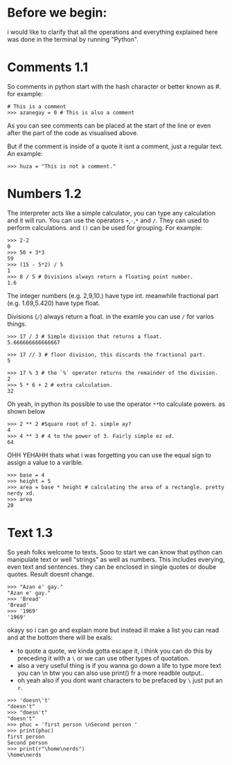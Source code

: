 # Before we begin:

i would like to clarify that all the operations and everything explained here was done in the terminal by running "Python".


# Comments 1.1

So comments in python start with the hash character or better known as #. for example:

```
# This is a comment
>>> azanegay = 0 # This is also a comment
```

As you can see comments can be placed at the start of the line or even after the part of the code as visualised above.

But if the comment is inside of a quote it isnt a comment, just a regular text. An example:

```
>>> huza = "This is not a comment."
```

# Numbers 1.2

The interpreter acts like a simple calculator, you can type any calculation and it will run. You can use the operators `+`,`-`,`*` and `/`. They can used to perform calculations. and `()` can be used for grouping. For example:

```
>>> 2-2
0
>>> 50 + 3*3
59
>>> (15 - 5*2) / 5
1
>>> 8 / 5 # Divisions always return a floating point number.
1.6

```

The integer numbers (e.g. 2,9,10.) have type int. meanwhile fractional part (e.g. 1.69,5.420) have type float.

Divisions (`/`) always return a float. in the examle you can use `/` for varios things.

```
>>> 17 / 3 # Simple division that returns a float.
5.666666666666667

>>> 17 // 3 # floor division, this discards the fractional part.
5 

>>> 17 % 3 # the `%` operator returns the remainder of the division.
2 
>>> 5 * 6 + 2 # extra calculation.
32
```

Oh yeah, in python its possible to use the operator `**`to calculate powers. as shown below 

```
>>> 2 ** 2 #Square root of 2. simple ay? 
4
>>> 4 ** 3 # 4 to the power of 3. Fairly simple ez xd.
64

```
OHH YEHAHH thats what i was forgetting you can use the equal sign to assign a value to a varible. 

```
>>> base = 4 
>>> height = 5
>>> area = base * height # calculating the area of a rectangle. pretty nerdy xd.
>>> area
20
```

# Text 1.3

So yeah folks welcome to texts. Sooo to start we can know that python can manipulate text or well "strings" as well as numbers. This includes everying, even text and sentences. they can be enclosed in single quotes or doube quotes. Result doesnt change.

```
>>> "Azan e' gay."
"Azan e' gay."
>>> 'Bread'
'Bread'
>>> '1969'
'1969'
```

okayy so i can go and explain more but instead ill make a list you can read and at the bottom there will be exals:

- to quote a quote, we kinda gotta escape it, i think you can do this by preceding it with a  `\` or we can use other types of quotation.
- also a very useful thing is if you wanna go down a life to type more text you  can \n btw you can also use print() fr a more readble output.. 
- oh yeah also if you dont want characters to be prefaced by `\` just put an `r`.

```
>>> 'doesn\'t'
"doesn't"
>>> "doesn't"
"doesn't"
>>> phuc = 'first person \nSecond person '
>>> print(phuc)
first person
Second person
>>> print(r"\home\nerds")
\home\nerds

```
